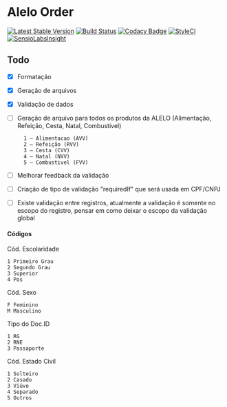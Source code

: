 # Alelo Order

[![Latest Stable Version](https://poser.pugx.org/edbizarro/alelo-order/v/stable)](https://packagist.org/packages/edbizarro/alelo-order) [![Build Status](https://travis-ci.org/edbizarro/alelo-order.svg?branch=master)](https://travis-ci.org/edbizarro/alelo-order) [![Codacy Badge](https://api.codacy.com/project/badge/Grade/43a70be70ece404490174211010856b6)](https://www.codacy.com/app/edbizarro/alelo-order?utm_source=github.com&amp;utm_medium=referral&amp;utm_content=edbizarro/alelo-order&amp;utm_campaign=Badge_Grade) [![StyleCI](https://styleci.io/repos/58085524/shield)](https://styleci.io/repos/58085524) [![SensioLabsInsight](https://insight.sensiolabs.com/projects/8883eae0-743c-4334-92b2-40ff559defe0/mini.png)](https://insight.sensiolabs.com/projects/8883eae0-743c-4334-92b2-40ff559defe0)

## Todo

- [x] Formatação
- [x] Geração de arquivos
- [x] Validação de dados
- [ ] Geração de arquivo para todos os produtos da ALELO (Alimentação, Refeição, Cesta, Natal, Combustivel)

        1 – Alimentacao (AVV)
        2 – Refeição (RVV)
        3 – Cesta (CVV)
        4 – Natal (NVV)
        5 – Combustivel (FVV)

- [ ] Melhorar feedback da validação
- [ ] Criação de tipo de validação "requiredIf" que será usada em CPF/CNPJ
- [ ] Existe validação entre registros, atualmente a validação é somente no escopo do registro, pensar em como deixar o escopo da validação global

#### Códigos

Cód. Escolaridade

    1 Primeiro Grau
    2 Segundo Grau
    3 Superior
    4 Pos

Cód. Sexo

    F Feminino
    M Masculino

Tipo do Doc.ID

    1 RG
    2 RNE
    3 Passaporte

Cód. Estado Civil

    1 Solteiro
    2 Casado
    3 Viúvo
    4 Separado
    5 Outros
